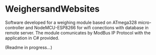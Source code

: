 # WeighersandWebsites
Software developed for a weighing module based on ATmega328 micro-controller and NodeMCU-ESP8266 for wifi conections with database in remote server. 
The module comunicates by ModBus IP Protocol with the application in C# provided. 

(Readme in progress...)

